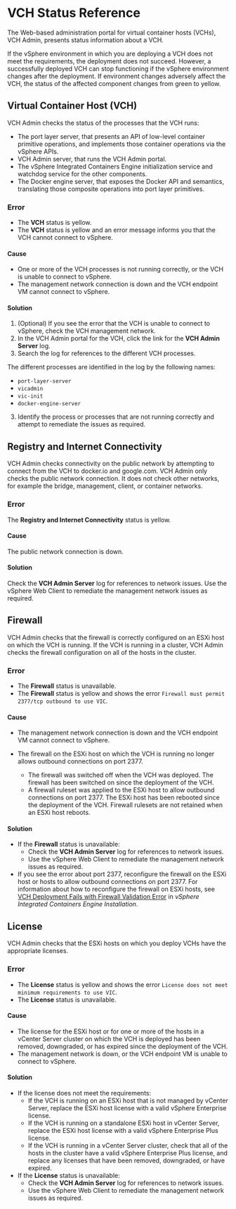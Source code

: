 # VCH Status Reference #

The Web-based administration portal for virtual container hosts (VCHs), VCH Admin, presents status information about a VCH.

If the vSphere environment in which you are deploying a VCH does not meet the requirements, the deployment does not succeed. However, a successfully deployed VCH can stop functioning if the vSphere environment changes after the deployment. If environment changes adversely affect the VCH, the status of the affected component changes from green to yellow.

## Virtual Container Host (VCH) ##

VCH Admin checks the status of the processes that the VCH runs:

- The port layer server, that presents an API of low-level container primitive operations, and implements those container operations via the vSphere APIs.
- VCH Admin server, that runs the VCH Admin portal. 
- The vSphere Integrated Containers Engine initialization service and watchdog service for the other components. 
- The Docker engine server, that exposes the Docker API and semantics, translating those composite operations into port layer primitives.

### Error ###

- The **VCH** status is yellow.
- The **VCH** status is yellow and an error message informs you that the VCH cannot connect to vSphere.

#### Cause ####

- One or more of the VCH processes is not running correctly, or the VCH is unable to connect to vSphere.
- The management network connection is down and the VCH endpoint VM cannot connect to vSphere.

#### Solution ####

1. (Optional) If you see the error that the VCH is unable to connect to vSphere, check the VCH management network.
2. In the VCH Admin portal for the VCH, click the link for the **VCH Admin Server** log.
2. Search the log for references to the different VCH processes.

  The different processes are identified in the log by the following names:

  - `port-layer-server`
  - `vicadmin`
  - `vic-init`
  - `docker-engine-server`

3. Identify the process or processes that are not running correctly and attempt to remediate the issues as required.

## Registry and Internet Connectivity ##

VCH Admin checks connectivity on the public network by attempting to connect from the VCH to docker.io and google.com. VCH Admin only checks the public network connection. It does not check other networks, for example the bridge, management, client, or container networks.

### Error ###

The **Registry and Internet Connectivity** status is yellow.

#### Cause ####

The public network connection is down.

#### Solution ####

Check the **VCH Admin Server** log for references to network issues. Use the vSphere Web Client to remediate the management network issues as required.

## Firewall ##

VCH Admin checks that the firewall is correctly configured on an ESXi host on which the VCH is running. If the VCH is running in a cluster, VCH Admin checks the firewall configuration on all of the hosts in the cluster.

### Error ###

- The **Firewall** status is unavailable.
- The **Firewall** status is yellow and shows the error `Firewall must permit 2377/tcp outbound to use VIC`.

#### Cause ####

- The management network connection is down and the VCH endpoint VM cannot connect to vSphere. 
- The firewall on the ESXi host on which the VCH is running no longer allows outbound connections on port 2377.

  - The firewall was switched off when the VCH was deployed. The firewall has been switched on since the deployment of the VCH.
  - A firewall ruleset was applied to the ESXi host to allow outbound connections on port 2377. The ESXi host has been rebooted since the deployment of the VCH. Firewall rulesets are not retained when an ESXi host reboots.

#### Solution ####

- If the **Firewall** status is unavailable: 
  - Check the **VCH Admin Server** log for references to network issues. 
  - Use the vSphere Web Client to remediate the management network issues as required.
- If you see the error about port 2377, reconfigure the firewall on the ESXi host or hosts to allow  outbound connections on port 2377. For information about how to reconfigure the firewall on ESXi hosts, see [VCH Deployment Fails with Firewall Validation Error](../vic_installation/ts_firewall_error.html) in *vSphere Integrated Containers Engine Installation*.


## License ##

VCH Admin checks that the ESXi hosts on which you deploy VCHs have the appropriate licenses.

### Error ###

- The **License** status is yellow and shows the error `License does not meet minimum requirements to use VIC`.
- The **License** status is unavailable.

#### Cause ####

- The license for the ESXi host or for one or more of the hosts in a vCenter Server cluster on which the VCH is deployed has been removed, downgraded, or has expired since the deployment of the VCH.
- The management network is down, or the VCH endpoint VM is unable to connect to vSphere.

#### Solution ####

- If the license does not meet the requirements:
  - If the VCH is running on an ESXi host that is not managed by vCenter Server, replace the ESXi host license with a valid vSphere Enterprise license.
  - If the VCH is running on a standalone ESXi host in vCenter Server, replace the ESXi host license with a valid vSphere Enterprise Plus license.
  - If the VCH is running in a vCenter Server cluster, check that all of the hosts in the cluster have a valid vSphere Enterprise Plus license, and replace any licenses that have been removed, downgraded, or have expired.
- If the **License** status is unavailable: 
  - Check the **VCH Admin Server** log for references to network issues. 
  - Use the vSphere Web Client to remediate the management network issues as required.